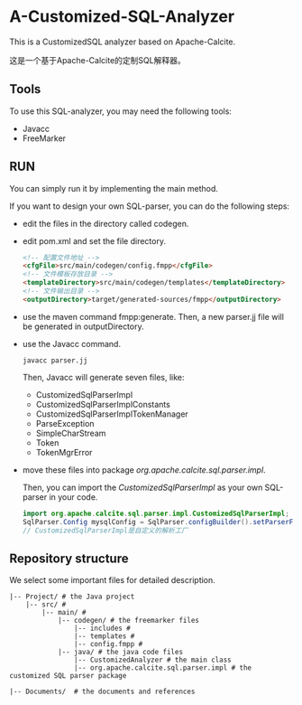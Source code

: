 # A-Customized-SQL-Analyzer
This is a CustomizedSQL analyzer based on Apache-Calcite.

这是一个基于Apache-Calcite的定制SQL解释器。

## Tools

To use this SQL-analyzer, you may need the following tools:

- Javacc
- FreeMarker 

## RUN

You can simply run it by implementing the main method.

If you want to design your own SQL-parser, you can do the following steps:

- edit the files in the directory called codegen.

- edit pom.xml and set the file directory.

  ```markdown
  <!-- 配置文件地址 -->
  <cfgFile>src/main/codegen/config.fmpp</cfgFile>
  <!-- 文件模板存放目录 -->
  <templateDirectory>src/main/codegen/templates</templateDirectory>
  <!-- 文件输出目录 -->
  <outputDirectory>target/generated-sources/fmpp</outputDirectory>
  ```

- use the maven command fmpp:generate. Then, a new parser.jj file will be generated in outputDirectory.

- use the Javacc command. 

  ```shell
  javacc parser.jj
  ```

  Then, Javacc will generate seven files, like:

  - CustomizedSqlParserImpl
  - CustomizedSqlParserImplConstants
  - CustomizedSqlParserImplTokenManager
  - ParseException
  - SimpleCharStream
  - Token
  - TokenMgrError

- move these files into package *org.apache.calcite.sql.parser.impl*. 

  Then, you can import the *CustomizedSqlParserImpl* as your own SQL-parser in your code.

  ```java
  import org.apache.calcite.sql.parser.impl.CustomizedSqlParserImpl;
  SqlParser.Config mysqlConfig = SqlParser.configBuilder().setParserFactory(CustomizedSqlParserImpl.FACTORY).setLex(Lex.MYSQL).build();
  // CustomizedSqlParserImpl是自定义的解析工厂
  ```

## Repository structure

We select some important files for detailed description.

```
|-- Project/ # the Java project
    |-- src/ # 
    	|-- main/ # 
    		|-- codegen/ # the freemarker files
    			|-- includes # 
    			|-- templates # 
    			|-- config.fmpp # 
    		|-- java/ # the java code files
    			|-- CustomizedAnalyzer # the main class
    			|-- org.apache.calcite.sql.parser.impl # the customized SQL parser package
 
|-- Documents/  # the documents and references
```

